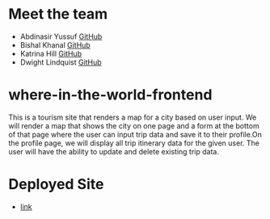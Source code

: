# Meet the team 
- Abdinasir Yussuf [GitHub](github.com/abditake)
- Bishal Khanal [GitHub](github.com/bkhanal4351)
- Katrina Hill [GitHub](github.com/katrina-l-hill)
- Dwight Lindquist [GitHub](https://github.com/dlindqu3)

# where-in-the-world-frontend
This is a tourism site that renders a map for a city based on user input. We will render a map that shows the city on one page and a form at the bottom of that page where the user can input trip data and save it to their profile.On the profile page, we will display all trip itinerary data for the given user. The user will have the ability to update and delete existing trip data. 

# Deployed Site 
- [link](https://starlit-biscotti-7deb61.netlify.app/)